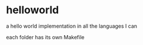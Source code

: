 # helloworld
a hello world implementation in all the languages I can

each folder has its own Makefile
